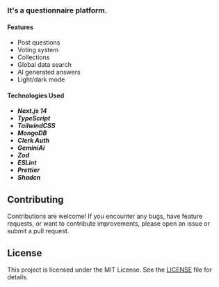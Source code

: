 

### It's a questionnaire platform.


#### Features
- Post questions
- Voting system
- Collections
- Global data search
- AI generated answers
- Light/dark mode 


#### Technologies Used
-  ***Next.js 14***
-  ***TypeScript*** 
-  ***TailwindCSS*** 
-  ***MongoDB*** 
- ***Clerk Auth***
- ***GeminiAi*** 
- ***Zod*** 
- ***ESLint*** 
- ***Prettier*** 
- ***Shadcn***



## Contributing

Contributions are welcome! If you encounter any bugs, have feature requests, or want to contribute improvements, please open an issue or submit a pull request.

## License

This project is licensed under the MIT License. See the [LICENSE](LICENSE) file for details.

